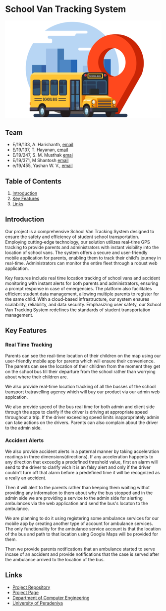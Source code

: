 <!-- This is our Project Repositorie's Documentation -->

# School Van Tracking System

<!-- This is a sample image-->
![banner](./docs/images/6036440432b9b3484d2fc853_Hero-Aman-01.png)

## Team

- E/19/133, A. Harishanth, [email](mailto:e19133@eng.pdn.ac.lk)
- E/19/137, T. Hayanan, [email](mailto:e19137@eng.pdn.ac.lk)
- E/19/247, S. M. Musthak [emai](mailto:e19247@eng.pdn.ac.lk)
- E/19/371, M Shantosh [email](mailto:e19371@eng.pdn.ac.lk)
- e/19/455, Yashan W. V., [email](mailto:e19455@eng.pdn.ac.lk)

## Table of Contents

1. [Introduction](#introduction)
2. [Key Features](#key-features)
3. [Links](#links)

## Introduction

Our project is a comprehensive School Van Tracking System designed to ensure the safety and efficiency of student school transportation. Employing cutting-edge technology, our solution utilizes real-time GPS tracking to provide parents and administrators with instant visibility into the location of school vans. The system offers a secure and user-friendly mobile application for parents, enabling them to track their child's journey in real-time. Administrators can monitor the entire fleet through a robust web application.

Key features include real time location tracking of school vans and accident monitoring with instant alerts for both parents and administrators, ensuring a prompt response in case of emergencies. The platform also facilitates efficient student data management, allowing multiple parents to register for the same child. With a cloud-based infrastructure, our system ensures scalability, reliability, and data security. Emphasizing user safety, our School Van Tracking System redefines the standards of student transportation management.

## Key Features

### Real Time Tracking

Parents can see the real-time location of their children on the map using our user-friendly mobile app for parents which will ensure their convenience. The parents can see the location of their children from the moment they get on the school bus till their departure from the school rather than worrying about where their children are. 

We also provide real-time location tracking of all the busses of the school transport tratravelling agency which will buy our product via our admin web applcation.

We also provide speed of the bus real time for both admin and client side through the apps to clarify if the driver is driving at appropriate speed throughout a trip. If the driver exceeding speed limits inappropriately admin can take actions on the drivers.  Parents can also complain about the driver to the admin side.

### Accident Alerts

We also provide accident alerts in a paternal manner by taking acceleration readings in three dimensions(directions). If any acceleration happents to any direction that exceedig a predefined threshold value, first an alarm will send to the driver to clarify wich it is an falsy alert and only if the driver couldn't turn off that alarm before a predefined time it will be recognized as a really an accident. 

Then it will alert to the parents rather than keeping them waiting withot providing any information to them about why the bus stopped and in the admin side we are providing a service to the admin side for alerting ambulances via the web application and send the bus's locaton to the ambulance. 

We are planning to do it using registering some ambulance services for our mobile app by creating another type of account for ambulance services. The only functionality for the ambulance service account is that the location of the bus and path to that location using Google Maps will be provided for them. 

Then we provide parents notifications that an ambulance started to serve incase of an accident and provide notifications that the case is served after the ambulance arrived to the location of the bus.  

## Links

- [Project Repository](https://github.com/cepdnaclk/e19-3yp-School-Van-Tracking-System)
- [Project Page](https://cepdnaclk.github.io/e19-3yp-School-Van-Tracking-System)
- [Department of Computer Engineering](http://www.ce.pdn.ac.lk/)
- [University of Peradeniya](https://eng.pdn.ac.lk/)
